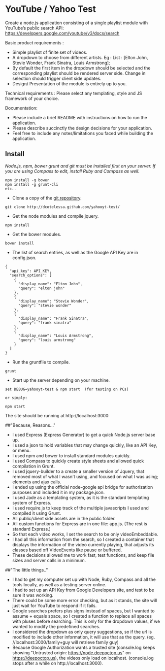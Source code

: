 # YouTube / Yahoo Test

Create a node.js application consisting of a single playlist module with YouTube’s public search API: https://developers.google.com/youtube/v3/docs/search

Basic product requirements :

* Simple playlist of finite set of videos.
* A dropdown to choose from different artists. Eg : List : [Elton John, Stevie Wonder, Frank Sinatra, Louis Armstrong];
* By default the first item in the dropdown should be selected and the corresponding playlist should be rendered server side. Change in selection should trigger client side updates.
* Design/ Presentation of the module is entirely up to you.


Technical requirements :
Please select any templating, style and JS framework of your choice.

Documentation:

* Please include a brief README with instructions on how to run the application.
*  Please describe succinctly the design decisions for your application.
* Feel free to include any notes/limitations you faced while building the application.

## Install
*Node.js, npm, bower grunt and git must be installed first on your server. If you are using Compass to edit, install Ruby and Compass as well.*

```
npm install -g bower
npm install -g grunt-cli
etc..
```
* Clone a copy of the [git repository](http://paularmstrong.github.com/yahooyt-test/).
```
git clone http://dcotelessa.github.com/yahooyt-test/
```
* Get the node modules and compile jquery.
```
npm install
```
* Get the bower modules.
```
bower install
```
* The list of search entries, as well as the Google API Key  are in config.json.
```
{
  "api_key": API_KEY,
  "search_options": [
    {
      "display_name": "Elton John",
      "query": "elton john"
    },
    {
      "display_name": "Stevie Wonder",
      "query": "stevie wonder"
    },
    {
      "display_name": "Frank Sinatra",
      "query": "frank sinatra"
    },
    {
      "display_name": "Louis Armstrong",
      "query": "louis armstrong"
    }
  ]
}
```
* Run the gruntfile to compile.
```
grunt
```
* Start up the server depending on your machine.
```
set DEBUG=yahooyt-test & npm start  (for testing on PCs)

or simply:

npm start
```
The site should be running at http://localhost:3000

##"Because, Reasons..."

* I used Express (Express Generator) to get a quick Node.js server base up.
* I used a json to hold variables that may change quickly, like an API Key, or menu.
* I used npm and bower to install standard modules quickly.
* I used Compass to quickly create style sheets and allowed quick compilation in Grunt.
* I used jquery-builder to a create a smaller version of Jquery, that removed most of what I wasn't using, and focused on what I was using; elements and ajax calls.
* I ended up using the official node-google api bridge for authorization purposes and included it in my package.json.
* I used Jade as a templating system, as it is the standard templating system of Express.
* I used require.js to keep track of the multiple javascripts I used and compiled it using Grunt.
* All public/client side assets are in the public folder.
* All custom functions for Express are in one file: app.js. (The rest is standard Express.)
* So that each video works, I set the search to be only videoEmbeddable.
* I had all this information from the search, so I created a container that displays the information of the video currently playing, that adjusts its classes based off VideoEvents like pause or buffered.
* These decisions allowed me to work fast, test functions, and keep file sizes and server calls in a minimum.

##"The little things.."
* I had to get my computer set up with Node, Ruby, Compass and all the tools locally, as well as a testing server online.
* I had to set up an API Key from Google Developers site, and test to be sure it was working.
* There could be some more error checking, but as it stands, the site will just wait for YouTube to respond if it fails.
* Google searches prefers plus signs instead of spaces, but I wanted to assume + equals space, so I created a function to replace all spaces with pluses before searching. This is only for the dropdown values, if we wanted to modify the predefined searches.
* I considered the dropdown as only query suggestions, so if the url is modified to include other information, it will use that as the query. (eg. //localhost:3000/family+guy will retrieve family guy)
* Because Google Authorization wants a trusted site (console.log keeps showing "Untrusted origin: https://node.deepoctop.us" on https://deepoctop.us), the videos only load on localhost. (console.log stops after a while on http://localhost:3000).
